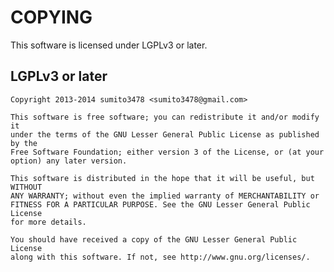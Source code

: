 # COPYING

This software is licensed under LGPLv3 or later.

## LGPLv3 or later

    Copyright 2013-2014 sumito3478 <sumito3478@gmail.com>

    This software is free software; you can redistribute it and/or modify it
    under the terms of the GNU Lesser General Public License as published by the
    Free Software Foundation; either version 3 of the License, or (at your
    option) any later version.

    This software is distributed in the hope that it will be useful, but WITHOUT
    ANY WARRANTY; without even the implied warranty of MERCHANTABILITY or
    FITNESS FOR A PARTICULAR PURPOSE. See the GNU Lesser General Public License
    for more details.

    You should have received a copy of the GNU Lesser General Public License
    along with this software. If not, see http://www.gnu.org/licenses/.

